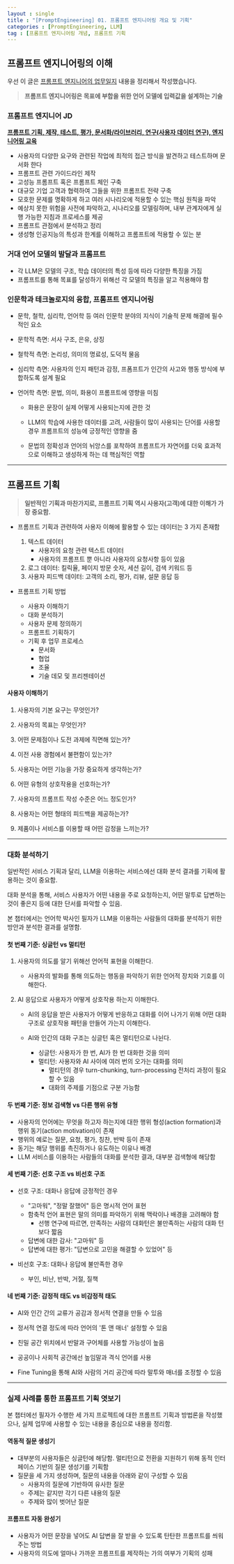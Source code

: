 ```yaml
---
layout : single
title : "[PromptEngineering] 01. 프롬프트 엔지니어링 개요 및 기획"
categories : [PromptEngineering, LLM]
tag : [프롬프트 엔지니어링 개념, 프롬프트 기획
---
```


## 프롬프트 엔지니어링의 이해

우선 이 글은 [프롬프트 엔지니어의 업무일지](https://product.kyobobook.co.kr/detail/S000213991301) 내용을 정리해서 작성했습니다. 

> **프롬프트 엔지니어링은 목표에 부합을 위한 언어 모델에 입력값을 설계하는 기술**



### 프롬프트 엔지니어 JD

**<u>프롬프트 기획, 제작, 테스트, 평가, 문서화/라이브러리, 연구(사용자 데이터 연구), 엔지니어링 교육</u>**

* 사용자의 다양한 요구와 관련된 작업에 최적의 접근 방식을 발견하고 테스트하며 문서화 한다
* 프롬프트 관련 가이드라인 제작
* 고성능 프롬프트 혹은 프롬프트 체인 구축
* 대규모 기업 고객과 협력하여 그들을 위한 프롬프트 전략 구축
* 모호한 문제를 명확하게 하고 여러 시나리오에 적용할 수 있는 핵심 원칙을 파악
* 예상치 못한 위험을 사전에 파악하고, 시나리오를 모델링하며, 내부 관계자에게 실행 가능한 지침과 프로세스를 제공
* 프롬프트 관점에서 분석하고 정리
* 생성형 인공지능의 특성과 한계를 이해하고 프롬프트에 적용할 수 있는 분



### 거대 언어 모델의 발달과 프롬프트

* 각 LLM은 모델의 구조, 학습 데이터의 특성 등에 따라 다양한 특징을 가짐
* 프롬프트를 통해 목표를 달성하기 위해선 각 모델의 특징을 알고 적용해야 함



### 인문학과 테크놀로지의 융합, 프롬프트 엔지니어링

* 문학, 철학, 심리학, 언어학 등 여러 인문학 분야의 지식이 기술적 문제 해결에 필수적인 요소

* 문학적 측면: 서사 구조, 은유, 상징

* 철학적 측면: 논리성, 의미의 명료성, 도덕적 물음

* 심리학 측면: 사용자의 인지 패턴과 감정, 프폼프트가 인간의 사고와 행동 방식에 부합하도록 설계 필요

* 언어학 측면: 문법, 의미, 화용이 프롬프트에 영향을 미침
  * 화용은 문장이 실제 어떻게 사용되는지에 관한 것
  
  * LLM의 학습에 사용한 데이터를 고려, 사람들이 많이 사용되는 단어를 사용할 경우 프롬프트의 성능에 긍정적인 영향을 줌
  
  * 문법의 정확성과 언어의 뉘앙스를 포착하여 프롬프트가 자연어를 더욱 효과적으로 이해하고 생성하게 하는 데 핵심적인 역할
  
    

---



## 프롬프트 기획

> **일반적인 기획과 마찬가지로, 프롬프트 기획 역시 사용자(고객)에 대한 이해가 가장 중요함.**

* 프롬프트 기획과 관련하여 사용자 이해에 활용할 수 있는 데이터는 3 가지 존재함
  1. 텍스트 데이터
     * 사용자의 요청 관련 텍스트 데이터
     * 사용자의 프롬프트 뿐 아니라 사용자의 요청사항 등이 있음
  2. 로그 데이터: 킬릭율, 페이지 방문 숫자, 세션 길이, 검색 키워드 등
  3. 사용자 피드백 데이터: 고객의 소리, 평가, 리뷰, 설문 응답 등

* 프롬프트 기획 방법
  * 사용자 이해하기
  * 대화 분석하기
  * 사용자 문제 정의하기
  * 프롬프트 기획하기
  * 기획 후 업무 프로세스
    * 문서화
    * 협업
    * 조율
    * 기술 데모 및 프리젠테이션



#### 사용자 이해하기

1. 사용자의 기본 요구는 무엇인가?

2. 사용자의 목표는 무엇인가?

3. 어떤 문제점이나 도전 과제에 직면해 있는가?

4. 이전 사용 경험에서 불편함이 있는가?

5. 사용자는 어떤 기능을 가장 중요하게 생각하는가?

6. 어떤 유형의 상호작용을 선호하는가?

7. 사용자의 프롬프트 작성 수준은 어느 정도인가?

8. 사용자는 어떤 형태의 피드백을 제공하는가?

9. 제품이나 서비스를 이용할 때 어떤 감정을 느끼는가?

   

---



### 대화 분석하기

일반적인 서비스 기획과 달리, LLM을 이용하는 서비스에선 대화 분석 결과를 기획에 활용하는 것이 중요함. 

대화 분석을 통해, 서비스 사용자가 어떤 내용을 주로 요청하는지, 어떤 말투로 답변하는 것이 좋은지 등에 대한 단서를 파악할 수 있음.

본 챕터에서는 언어학 박사인 필자가 LLM을 이용하는 사람들의 대화를 분석하기 위한 방안과 분석한 결과를 설명함. 



#### 첫 번째 기준: 싱글턴 vs 멀티턴

1. 사용자의 의도를 알기 위해선 언어적 표현을 이해한다.
   * 사용자의 발화를 통해 의도하는 행동을 파악하기 위한 언어적 장치와 기호를 이해한다.

2. AI 응답으로 사용자가 어떻게 상호작용 하는지 이해한다.

   * AI의 응답을 받은 사용자가 어떻게 반응하고 대화를 이어 나가기 위해 어떤 대화 구조로 상호작용 패턴을 만들어 가는지 이해한다.

   * AI와 인간의 대화 구조는 싱글턴 혹은 멀티턴으로 나뉜다.
     * 싱글턴: 사용자가 한 번, AI가 한 번 대화한 것을 의미
     * 멀티턴: 사용자와 AI 사이에 여러 번의 오가는 대화를 의미
       * 멀티턴의 경우 turn-chunking, turn-processing 전처리 과정이 필요할 수 있음
       * 대화의 주제를 기점으로 구분 가능함



#### 두 번째 기준: 정보 검색형 vs 다른 행위 유형

* 사용자의 언어에는 무엇을 하고자 하는지에 대한 행위 형성(action formation)과 행위 동기(action motivation)이 존재
* 행위의 예로는 질문, 요청, 평가, 칭찬, 반박 등이 존재
* 동기는 해당 행위를 촉진하거나 유도하는 이유나 배경
* LLM 서비스를 이용하는 사람들의 대화를 분석한 결과, 대부분 검색형에 해당함



#### 세 번째 기준: 선호 구조 vs 비선호 구조

* 선호 구조: 대화나 응답에 긍정적인 경우

  * "고마워", "정말 잘했어" 등은 명시적 언어 표현
  * 함축적 언어 표현은 말의 의미를 파악하기 위해 맥락이나 배경을 고려해야 함
    * 선행 연구에 따르면, 만족하는 사람의 대화턴은 불만족하는 사람의 대화 턴 보다 짧음
  * 답변에 대한 감사: "고마워" 등
  * 답변에 대한 평가: "답변으로 고민을 해결할 수 있었어" 등

* 비선호 구조: 대화나 응답에 불만족한 경우

  * 부인, 비난, 반박, 거절, 질책

  

#### 네 번째 기준: 감정적 태도 vs 비감정적 태도

* AI와 인간 간의 교류가 공감과 정서적 연결을 만들 수 있음

* 정서적 연결 정도에 따라 언어의 '톤 앤 매너' 설정할 수 있음

* 친밀 공간 위치에서 반말과 구어체를 사용할 가능성이 높음

* 공공이나 사회적 공간에선 높임말과 격식 언어를 사용

* Fine Tuning을 통해 AI와 사람의 거리 공간에 따라 말투와 매너를 조정할 수 있음

  

---



### 실제 사례를 통한 프롬프트 기획 엿보기

본 챕터에선 필자가 수행한 세 가지 프로젝트에 대한 프롬프트 기획과 방법론을 작성했으나, 실제 업무에 사용할 수 있는 내용을 중심으로 내용을 정리함. 



#### 역동적 질문 생성기

* 대부분의 사용자들은 싱글턴에 해당함. 멀티턴으로 전환을 지원하기 위해 동적 인터페이스 기반의 질문 생성기를 기획함
* 질문을 세 가지 생성하며, 질문의 내용을 아래와 같이 구성할 수 있음
  * 사용자의 질문에 기반하여 유사한 질문
  * 주제는 같지만 각기 다른 내용의 질문
  * 주제와 많이 벗어난 질문 



#### 프롬프트 자동 완성기

* 사용자가 어떤 문장을 넣어도 AI 답변을 잘 받을 수 있도록 탄탄한 프롬프트를 씌워주는 방법
* 사용자의 의도에 얼마나 가까운 프롬프트를 제작하는 가의 여부가 기획의 성패



